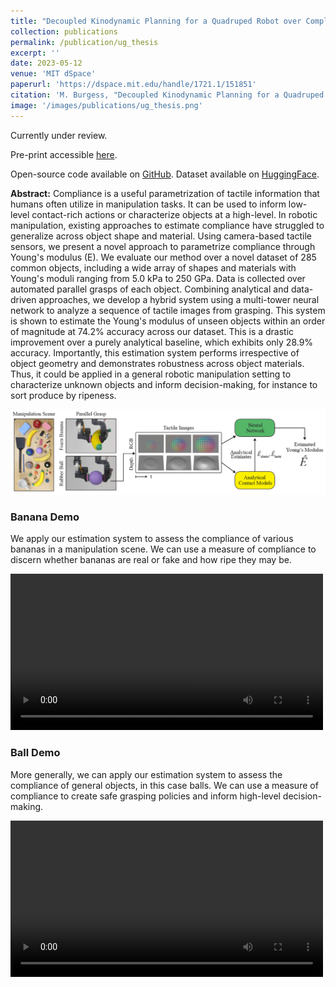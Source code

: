 ```yaml
---
title: "Decoupled Kinodynamic Planning for a Quadruped Robot over Complex Terrain"
collection: publications
permalink: /publication/ug_thesis
excerpt: ''
date: 2023-05-12
venue: 'MIT dSpace'
paperurl: 'https://dspace.mit.edu/handle/1721.1/151851'
citation: 'M. Burgess, "Decoupled Kinodynamic Planning for a Quadruped Robot over Complex Terrain". <i>MIT dSpace</i>. 2024.'
image: '/images/publications/ug_thesis.png'
---
```


Currently under review.

Pre-print accessible [here](https://arxiv.org/abs/2406.15304).

Open-source code available on [GitHub](https://github.com/GelSight-lab/TactileEstimateModulus). Dataset available on [HuggingFace](https://huggingface.co/datasets/mburgjr/GelSight-YoungsModulus).

**Abstract:** Compliance is a useful parametrization of tactile information that humans often utilize in manipulation tasks. It can be used to inform low-level contact-rich actions or characterize objects at a high-level. In robotic manipulation, existing approaches to estimate compliance have struggled to generalize across object shape and material. Using camera-based tactile sensors, we present a novel approach to parametrize compliance through Young's modulus (E). We evaluate our method over a novel dataset of 285 common objects, including a wide array of shapes and materials with Young's moduli ranging from 5.0 kPa to 250 GPa. Data is collected over automated parallel grasps of each object. Combining analytical and data-driven approaches, we develop a hybrid system using a multi-tower neural network to analyze a sequence of tactile images from grasping. This system is shown to estimate the Young's modulus of unseen objects within an order of magnitude at 74.2% accuracy across our dataset. This is a drastic improvement over a purely analytical baseline, which exhibits only 28.9% accuracy. Importantly, this estimation system performs irrespective of object geometry and demonstrates robustness across object materials. Thus, it could be applied in a general robotic manipulation setting to characterize unknown objects and inform decision-making, for instance to sort produce by ripeness.

<img src="/images/publications/modulus_teaser.png" width="700"/>

### Banana Demo

We apply our estimation system to assess the compliance of various bananas in a manipulation scene. We can use a measure of compliance to discern whether bananas are real or fake and how ripe they may be.

<video width="500" controls>
  <source src="/images/publications/banana_demo.mp4" type="video/mp4">
</video>

### Ball Demo

More generally, we can apply our estimation system to assess the compliance of general objects, in this case balls. We can use a measure of compliance to create safe grasping policies and inform high-level decision-making.

<video width="500" controls>
  <source src="/images/publications/ball_demo.mp4" type="video/mp4">
</video>

<!-- ---
title: "Learning Object Compliance via Young's Modulus from Single Grasps with Camera-Based Tactile Sensors"
collection: publications
permalink: /publication/modulus
excerpt: ''
date: 2024-06-06
venue: 'Currently under review'
paperurl: 'https://arxiv.org/abs/2406.15304'
citation: 'M. Burgess, “Learning Object Compliance via Young's Modulus from Single Grasps with Camera-Based Tactile Sensors”, <i>	arXiv</i>. 2024.'
image: '/images/publications/modulus_preview.png'
---

Currently under review.

Pre-print accessible [here](https://arxiv.org/abs/2406.15304).

Open-source code available on [GitHub](https://github.com/GelSight-lab/TactileEstimateModulus). Dataset available on [HuggingFace](https://huggingface.co/datasets/mburgjr/GelSight-YoungsModulus).

**Abstract:** Compliance is a useful parametrization of tactile information that humans often utilize in manipulation tasks. It can be used to inform low-level contact-rich actions or characterize objects at a high-level. In robotic manipulation, existing approaches to estimate compliance have struggled to generalize across object shape and material. Using camera-based tactile sensors, we present a novel approach to parametrize compliance through Young's modulus (E). We evaluate our method over a novel dataset of 285 common objects, including a wide array of shapes and materials with Young's moduli ranging from 5.0 kPa to 250 GPa. Data is collected over automated parallel grasps of each object. Combining analytical and data-driven approaches, we develop a hybrid system using a multi-tower neural network to analyze a sequence of tactile images from grasping. This system is shown to estimate the Young's modulus of unseen objects within an order of magnitude at 74.2% accuracy across our dataset. This is a drastic improvement over a purely analytical baseline, which exhibits only 28.9% accuracy. Importantly, this estimation system performs irrespective of object geometry and demonstrates robustness across object materials. Thus, it could be applied in a general robotic manipulation setting to characterize unknown objects and inform decision-making, for instance to sort produce by ripeness.

<img src="/images/publications/modulus_teaser.png" width="700"/>

### Banana Demo

We apply our estimation system to assess the compliance of various bananas in a manipulation scene. We can use a measure of compliance to discern whether bananas are real or fake and how ripe they may be.

<video width="500" controls>
  <source src="/images/publications/banana_demo.mp4" type="video/mp4">
</video>

### Ball Demo

More generally, we can apply our estimation system to assess the compliance of general objects, in this case balls. We can use a measure of compliance to create safe grasping policies and inform high-level decision-making.

<video width="500" controls>
  <source src="/images/publications/ball_demo.mp4" type="video/mp4">
</video> -->